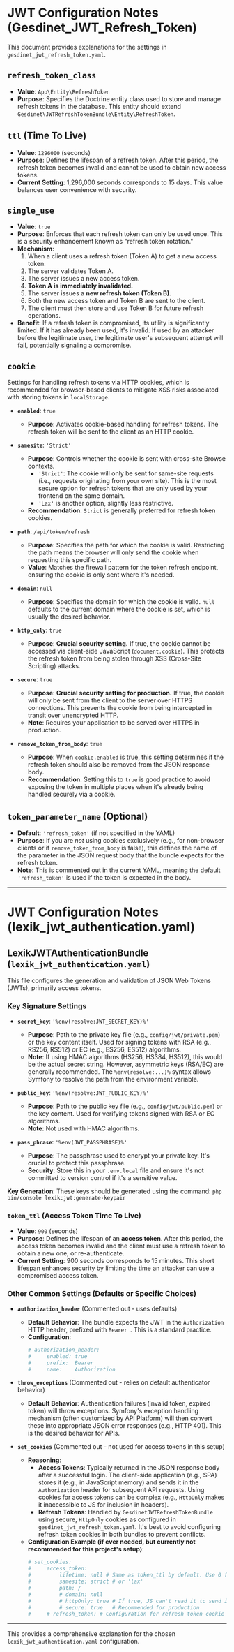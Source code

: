 # JWT Configuration Notes (Gesdinet_JWT_Refresh_Token)

This document provides explanations for the settings in `gesdinet_jwt_refresh_token.yaml`.

## `refresh_token_class`

-   **Value**: `App\Entity\RefreshToken`
-   **Purpose**: Specifies the Doctrine entity class used to store and manage refresh tokens in the database. This entity should extend `Gesdinet\JWTRefreshTokenBundle\Entity\RefreshToken`.

## `ttl` (Time To Live)

-   **Value**: `1296000` (seconds)
-   **Purpose**: Defines the lifespan of a refresh token. After this period, the refresh token becomes invalid and cannot be used to obtain new access tokens.
-   **Current Setting**: 1,296,000 seconds corresponds to 15 days. This value balances user convenience with security.

## `single_use`

-   **Value**: `true`
-   **Purpose**: Enforces that each refresh token can only be used once. This is a security enhancement known as "refresh token rotation."
-   **Mechanism**:
    1.  When a client uses a refresh token (Token A) to get a new access token:
    2.  The server validates Token A.
    3.  The server issues a new access token.
    4.  **Token A is immediately invalidated.**
    5.  The server issues a **new refresh token (Token B)**.
    6.  Both the new access token and Token B are sent to the client.
    7.  The client must then store and use Token B for future refresh operations.
-   **Benefit**: If a refresh token is compromised, its utility is significantly limited. If it has already been used, it's invalid. If used by an attacker before the legitimate user, the legitimate user's subsequent attempt will fail, potentially signaling a compromise.

## `cookie`

Settings for handling refresh tokens via HTTP cookies, which is recommended for browser-based clients to mitigate XSS risks associated with storing tokens in `localStorage`.

-   **`enabled`**: `true`
    -   **Purpose**: Activates cookie-based handling for refresh tokens. The refresh token will be sent to the client as an HTTP cookie.

-   **`samesite`**: `'Strict'`
    -   **Purpose**: Controls whether the cookie is sent with cross-site Browse contexts.
        -   `'Strict'`: The cookie will only be sent for same-site requests (i.e., requests originating from your own site). This is the most secure option for refresh tokens that are only used by your frontend on the same domain.
        -   `'Lax'` is another option, slightly less restrictive.
    -   **Recommendation**: `Strict` is generally preferred for refresh token cookies.

-   **`path`**: `/api/token/refresh`
    -   **Purpose**: Specifies the path for which the cookie is valid. Restricting the path means the browser will only send the cookie when requesting this specific path.
    -   **Value**: Matches the firewall pattern for the token refresh endpoint, ensuring the cookie is only sent where it's needed.

-   **`domain`**: `null`
    -   **Purpose**: Specifies the domain for which the cookie is valid. `null` defaults to the current domain where the cookie is set, which is usually the desired behavior.

-   **`http_only`**: `true`
    -   **Purpose**: **Crucial security setting.** If true, the cookie cannot be accessed via client-side JavaScript (`document.cookie`). This protects the refresh token from being stolen through XSS (Cross-Site Scripting) attacks.

-   **`secure`**: `true`
    -   **Purpose**: **Crucial security setting for production.** If true, the cookie will only be sent from the client to the server over HTTPS connections. This prevents the cookie from being intercepted in transit over unencrypted HTTP.
    -   **Note**: Requires your application to be served over HTTPS in production.

-   **`remove_token_from_body`**: `true`
    -   **Purpose**: When `cookie.enabled` is true, this setting determines if the refresh token should also be removed from the JSON response body.
    -   **Recommendation**: Setting this to `true` is good practice to avoid exposing the token in multiple places when it's already being handled securely via a cookie.

## `token_parameter_name` (Optional)

-   **Default**: `'refresh_token'` (if not specified in the YAML)
-   **Purpose**: If you are *not* using cookies exclusively (e.g., for non-browser clients or if `remove_token_from_body` is false), this defines the name of the parameter in the JSON request body that the bundle expects for the refresh token.
-   **Note**: This is commented out in the current YAML, meaning the default `'refresh_token'` is used if the token is expected in the body.

---

# JWT Configuration Notes (lexik_jwt_authentication.yaml)

## LexikJWTAuthenticationBundle (`lexik_jwt_authentication.yaml`)

This file configures the generation and validation of JSON Web Tokens (JWTs), primarily access tokens.

### Key Signature Settings

-   **`secret_key`**: `'%env(resolve:JWT_SECRET_KEY)%'`
    -   **Purpose**: Path to the private key file (e.g., `config/jwt/private.pem`) or the key content itself. Used for signing tokens with RSA (e.g., RS256, RS512) or EC (e.g., ES256, ES512) algorithms.
    -   **Note**: If using HMAC algorithms (HS256, HS384, HS512), this would be the actual secret string. However, asymmetric keys (RSA/EC) are generally recommended. The `%env(resolve:...)%` syntax allows Symfony to resolve the path from the environment variable.

-   **`public_key`**: `'%env(resolve:JWT_PUBLIC_KEY)%'`
    -   **Purpose**: Path to the public key file (e.g., `config/jwt/public.pem`) or the key content. Used for verifying tokens signed with RSA or EC algorithms.
    -   **Note**: Not used with HMAC algorithms.

-   **`pass_phrase`**: `'%env(JWT_PASSPHRASE)%'`
    -   **Purpose**: The passphrase used to encrypt your private key. It's crucial to protect this passphrase.
    -   **Security**: Store this in your `.env.local` file and ensure it's not committed to version control if it's a sensitive value.

**Key Generation**: These keys should be generated using the command: `php bin/console lexik:jwt:generate-keypair`

### `token_ttl` (Access Token Time To Live)

-   **Value**: `900` (seconds)
-   **Purpose**: Defines the lifespan of an **access token**. After this period, the access token becomes invalid and the client must use a refresh token to obtain a new one, or re-authenticate.
-   **Current Setting**: 900 seconds corresponds to 15 minutes. This short lifespan enhances security by limiting the time an attacker can use a compromised access token.

### Other Common Settings (Defaults or Specific Choices)

-   **`authorization_header`** (Commented out - uses defaults)
    -   **Default Behavior**: The bundle expects the JWT in the `Authorization` HTTP header, prefixed with `Bearer `. This is a standard practice.
    -   **Configuration**:
        ```yaml
        # authorization_header:
        #     enabled: true
        #     prefix:  Bearer
        #     name:    Authorization
        ```

-   **`throw_exceptions`** (Commented out - relies on default authenticator behavior)
    -   **Default Behavior**: Authentication failures (invalid token, expired token) will throw exceptions. Symfony's exception handling mechanism (often customized by API Platform) will then convert these into appropriate JSON error responses (e.g., HTTP 401). This is the desired behavior for APIs.

-   **`set_cookies`** (Commented out - not used for access tokens in this setup)
    -   **Reasoning**:
        -   **Access Tokens**: Typically returned in the JSON response body after a successful login. The client-side application (e.g., SPA) stores it (e.g., in JavaScript memory) and sends it in the `Authorization` header for subsequent API requests. Using cookies for access tokens can be complex (e.g., `HttpOnly` makes it inaccessible to JS for inclusion in headers).
        -   **Refresh Tokens**: Handled by `GesdinetJWTRefreshTokenBundle` using secure, `HttpOnly` cookies as configured in `gesdinet_jwt_refresh_token.yaml`. It's best to avoid configuring refresh token cookies in both bundles to prevent conflicts.
    -   **Configuration Example (if ever needed, but currently not recommended for this project's setup)**:
        ```yaml
        # set_cookies:
        #     access_token:
        #         lifetime: null # Same as token_ttl by default. Use 0 for session cookie.
        #         samesite: strict # or 'lax'
        #         path: /
        #         # domain: null
        #         # httpOnly: true # If true, JS can't read it to send in Authorization header
        #         # secure: true   # Recommended for production
        #     # refresh_token: # Configuration for refresh token cookie IF handled by LexikJWT (not our case)
        ```

---
This provides a comprehensive explanation for the chosen `lexik_jwt_authentication.yaml` configuration.

